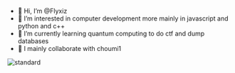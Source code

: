 - 👋 Hi, I’m @Flyxiz
- 👀 I’m interested in computer development more mainly in javascript and python and c++
- 🌱 I’m currently learning quantum computing to do ctf and dump databases
- 💞️ I mainly collaborate with choumi1 


![standard](https://user-images.githubusercontent.com/132131287/235293722-87694197-86c1-4a66-b6f9-fbb196de37f7.gif)
